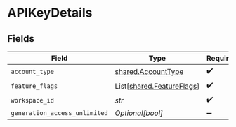 # APIKeyDetails


## Fields

| Field                                                            | Type                                                             | Required                                                         | Description                                                      |
| ---------------------------------------------------------------- | ---------------------------------------------------------------- | ---------------------------------------------------------------- | ---------------------------------------------------------------- |
| `account_type`                                                   | [shared.AccountType](../../models/shared/accounttype.md)         | :heavy_check_mark:                                               | N/A                                                              |
| `feature_flags`                                                  | List[[shared.FeatureFlags](../../models/shared/featureflags.md)] | :heavy_check_mark:                                               | N/A                                                              |
| `workspace_id`                                                   | *str*                                                            | :heavy_check_mark:                                               | N/A                                                              |
| `generation_access_unlimited`                                    | *Optional[bool]*                                                 | :heavy_minus_sign:                                               | N/A                                                              |